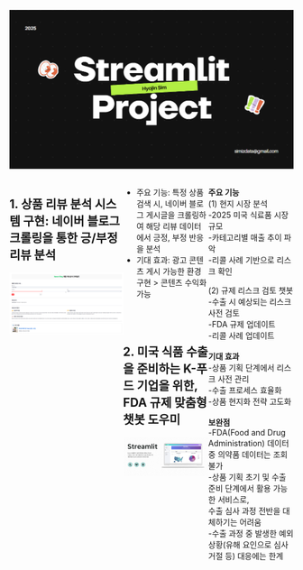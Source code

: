 
![메인 프로젝트 이미지](marketing.png)

<div style="display: flex; justify-content: space-between;">
<div style="width: 40%;">


## 1. 상품 리뷰 분석 시스템 구현: 네이버 블로그 크롤링을 통한 긍/부정 리뷰 분석

![프로젝트2 이미지](subportfolio1.png)
</div>
<div style="width: 30%;">
  
* 주요 기능: 특정 상품 검색 시, 네이버 블로그 게시글을 크롤링하여 해당 리뷰 데이터에서 긍정, 부정 반응을 분석
* 기대 효과: 광고 콘텐츠 게시 가능한 환경 구현 > 콘텐츠 수익화 가능
<br>
<br>

## 2. 미국 식품 수출을 준비하는 K-푸드 기업을 위한, FDA 규제 맞춤형 챗봇 도우미
 

![프로젝트2 이미지](streamlit.png)
</div>
<div style="width: 30%;">
  
**주요 기능**
<br>
(1) 현지 시장 분석<br> 
-2025 미국 식료품 시장 규모<br> 
-카테고리별 매출 추이 파악<br> 
-리콜 사례 기반으로 리스크 확인
<br> 

(2) 규제 리스크 검토 챗봇<br> 
-수출 시 예상되는 리스크 사전 검토<br> 
-FDA 규제 업데이트<br> 
-리콜 사례 업데이트<br> 
<br>
**기대 효과**
<br>
-상품 기획 단계에서 리스크 사전 관리<br>
-수출 프로세스 효율화 <br> 
-상품 현지화 전략 고도화<br> 
<br>
**보완점**
<br> 
-FDA(Food and Drug Administration) 데이터 중 의약품 데이터는 조회 불가<br>
-상품 기획 초기 및 수출 준비 단계에서 활용 가능한 서비스로,<br> 
수출 심사 과정 전반을 대체하기는 어려움<br>
-수출 과정 중 발생한 예외 상황(유해 요인으로 심사 거절 등) 대응에는 한계
